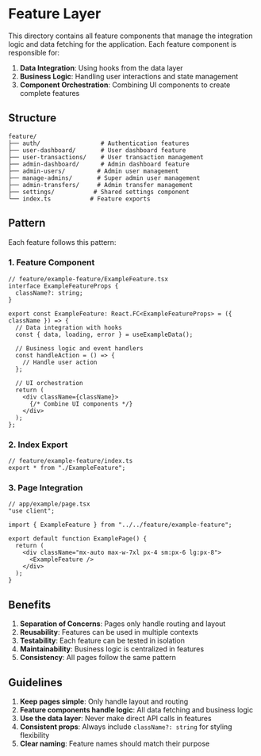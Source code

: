 # Feature Layer

This directory contains all feature components that manage the integration logic and data fetching for the application. Each feature component is responsible for:

1. **Data Integration**: Using hooks from the data layer
2. **Business Logic**: Handling user interactions and state management
3. **Component Orchestration**: Combining UI components to create complete features

## Structure

```
feature/
├── auth/                 # Authentication features
├── user-dashboard/       # User dashboard feature
├── user-transactions/    # User transaction management
├── admin-dashboard/      # Admin dashboard feature
├── admin-users/         # Admin user management
├── manage-admins/       # Super admin user management
├── admin-transfers/     # Admin transfer management
├── settings/           # Shared settings component
└── index.ts           # Feature exports
```

## Pattern

Each feature follows this pattern:

### 1. Feature Component
```tsx
// feature/example-feature/ExampleFeature.tsx
interface ExampleFeatureProps {
  className?: string;
}

export const ExampleFeature: React.FC<ExampleFeatureProps> = ({ className }) => {
  // Data integration with hooks
  const { data, loading, error } = useExampleData();
  
  // Business logic and event handlers
  const handleAction = () => {
    // Handle user action
  };

  // UI orchestration
  return (
    <div className={className}>
      {/* Combine UI components */}
    </div>
  );
};
```

### 2. Index Export
```tsx
// feature/example-feature/index.ts
export * from "./ExampleFeature";
```

### 3. Page Integration
```tsx
// app/example/page.tsx
"use client";

import { ExampleFeature } from "../../feature/example-feature";

export default function ExamplePage() {
  return (
    <div className="mx-auto max-w-7xl px-4 sm:px-6 lg:px-8">
      <ExampleFeature />
    </div>
  );
}
```

## Benefits

1. **Separation of Concerns**: Pages only handle routing and layout
2. **Reusability**: Features can be used in multiple contexts
3. **Testability**: Each feature can be tested in isolation
4. **Maintainability**: Business logic is centralized in features
5. **Consistency**: All pages follow the same pattern

## Guidelines

1. **Keep pages simple**: Only handle layout and routing
2. **Feature components handle logic**: All data fetching and business logic
3. **Use the data layer**: Never make direct API calls in features
4. **Consistent props**: Always include `className?: string` for styling flexibility
5. **Clear naming**: Feature names should match their purpose